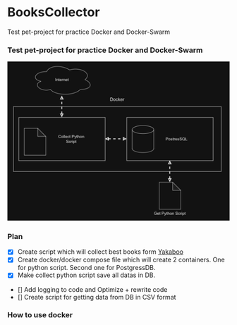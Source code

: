 # BooksCollector
Test pet-project for practice Docker and Docker-Swarm

### Test pet-project for practice Docker and Docker-Swarm

![alt text](docs/Diagram.png)

### Plan 
- [x] Create script which will collect best books form [Yakaboo](https://www.yakaboo.ua/ua/knigi/dobirki-yakaboo.html)
- [X] Create docker/docker compose file which will create 2 containers. One for python script. Second one for PostgressDB.
- [X] Make collect python script save all datas in DB.
- [] Add logging to code and Optimize + rewrite code
- [] Create script for getting data from DB in CSV format

### How to use docker
